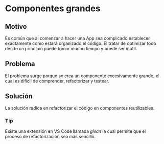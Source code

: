 # Componentes grandes

## Motivo

Es común que al comenzar a hacer una App sea complicado establecer exactamente como estará organizado el código. El tratar de optimizar todo desde un principio puede tomar mucho tiempo y puede ser inútil.

## Problema

El problema surge porque se crea un componente excesivamente grande, el cual es dificil de comprender, refactorizar y testear.

## Solución

La solución radica en refactorizar el código en componentes reutilizables.

### Tip

Existe una extensión en VS Code llamada _glean_ la cual permite que el proceso de refactorización sea más sencillo.
